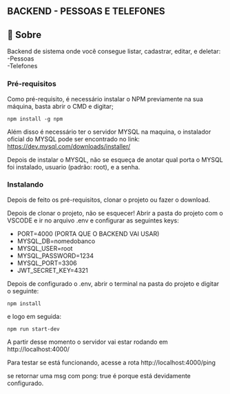 ## BACKEND - PESSOAS E TELEFONES
## 🧐 Sobre <a name = "about"></a>

Backend de sistema onde você consegue listar, cadastrar, editar, e deletar:
<br>
-Pessoas
<br>
-Telefones



### Pré-requisitos

Como pré-requisito, é necessário instalar o NPM previamente na sua máquina, basta abrir o CMD e digitar;

```
npm install -g npm
```

Além disso é necessário ter o servidor MYSQL na maquina, o instalador oficial do MYSQL pode ser encontrado no link: 
<https://dev.mysql.com/downloads/installer/>

Depois de instalar o MYSQL, não se esqueça de anotar qual porta o MYSQL foi instalado, usuario (padrão: root), e a senha.


### Instalando

Depois de feito os pré-requisitos, clonar o projeto ou fazer o download.

Depois de clonar o projeto, não se esquecer! Abrir a pasta do projeto com o VSCODE e ir no arquivo .env e configurar as seguintes keys:

<ul>

<li>PORT=4000 (PORTA QUE O BACKEND VAI USAR) </li>
<li>MYSQL_DB=nomedobanco</li>
<li>MYSQL_USER=root</li>
<li>MYSQL_PASSWORD=1234</li>
<li>MYSQL_PORT=3306</li>
<li>JWT_SECRET_KEY=4321</li>
</ul>

Depois de configurado o .env, abrir o terminal na pasta do projeto e digitar o seguinte:

```
npm install
```

e logo em seguida:

```
npm run start-dev
```

A partir desse momento o servidor vai estar rodando em http://localhost:4000/

Para testar se está funcionando, acesse a rota http://localhost:4000/ping 

se retornar uma msg com pong: true é porque está devidamente configurado.